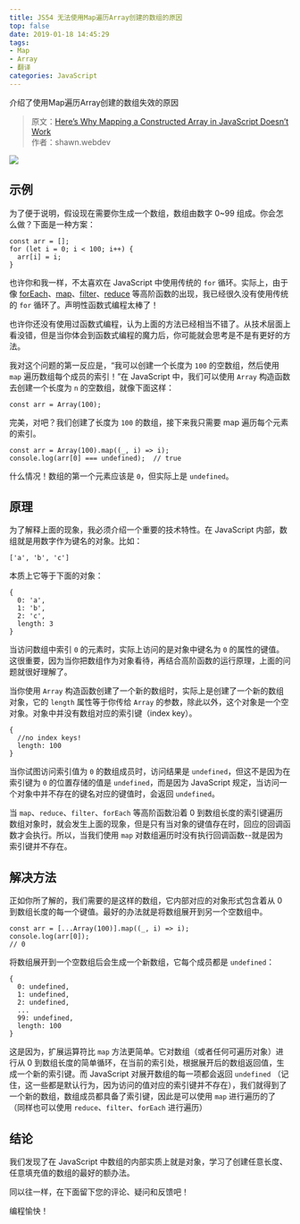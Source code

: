 ```yaml
---
title: JS54 无法使用Map遍历Array创建的数组的原因
top: false
date: 2019-01-18 14:45:29
tags:
- Map
- Array
- 翻译
categories: JavaScript
---
```


介绍了使用Map遍历Array创建的数组失效的原因

<!-- more -->

> 原文：[Here’s Why Mapping a Constructed Array in JavaScript Doesn’t Work](https://itnext.io/heres-why-mapping-a-constructed-array-doesn-t-work-in-javascript-f1195138615a)   
> 作者：shawn.webdev

![](https://cdn-images-1.medium.com/max/917/1*bFIR37BFmQcxyPd7UPs6xg.png)

## 示例

为了便于说明，假设现在需要你生成一个数组，数组由数字 0~99 组成。你会怎么做？下面是一种方案：

```JS
const arr = [];
for (let i = 0; i < 100; i++) {
  arr[i] = i;
}
```
也许你和我一样，不太喜欢在 JavaScript 中使用传统的 `for` 循环。实际上，由于像 [forEach](https://developer.mozilla.org/zh-CN/docs/Web/JavaScript/Reference/Global_Objects/Array/forEach)、[map](https://developer.mozilla.org/zh-CN/docs/Web/JavaScript/Reference/Global_Objects/Array/map)、[filter](https://developer.mozilla.org/zh-CN/docs/Web/JavaScript/Reference/Global_Objects/Array/filter)、[reduce](https://developer.mozilla.org/en-US/docs/Web/JavaScript/Reference/Global_Objects/Array/reduce) 等高阶函数的出现，我已经很久没有使用传统的 `for` 循环了。声明性函数式编程太棒了！

也许你还没有使用过函数式编程，认为上面的方法已经相当不错了。从技术层面上看没错，但是当你体会到函数式编程的魔力后，你可能就会思考是不是有更好的方法。

我对这个问题的第一反应是，“我可以创建一个长度为 `100` 的空数组，然后使用 `map` 遍历数组每个成员的索引！”在 JavaScript 中，我们可以使用 `Array` 构造函数去创建一个长度为 `n` 的空数组，就像下面这样：

```JS
const arr = Array(100);
```
完美，对吧？我们创建了长度为 `100` 的数组，接下来我只需要 map 遍历每个元素的索引。

```JS
const arr = Array(100).map((_, i) => i);
console.log(arr[0] === undefined);  // true
```
什么情况！数组的第一个元素应该是 `0`，但实际上是 `undefined`。

## 原理

为了解释上面的现象，我必须介绍一个重要的技术特性。在 JavaScript 内部，数组就是用数字作为键名的对象。比如：

```JS
['a', 'b', 'c']
```
本质上它等于下面的对象：

```JS
{
  0: 'a',
  1: 'b',
  2: 'c',
  length: 3
}
```
当访问数组中索引 `0` 的元素时，实际上访问的是对象中键名为 `0` 的属性的键值。这很重要，因为当你把数组作为对象看待，再结合高阶函数的运行原理，上面的问题就很好理解了。

当你使用 `Array` 构造函数创建了一个新的数组时，实际上是创建了一个新的数组对象，它的 `length` 属性等于你传给 `Array` 的参数，除此以外，这个对象是一个空对象。对象中并没有数组对应的索引键（index key）。

```JS
{
  //no index keys!
  length: 100
}
```
当你试图访问索引值为 `0` 的数组成员时，访问结果是 `undefined`，但这不是因为在索引键为 `0` 的位置存储的值是 `undefined`，而是因为 JavaScript 规定，当访问一个对象中并不存在的键名对应的键值时，会返回 `undefined`。

当 `map`、`reduce`、`filter`、`forEach` 等高阶函数沿着 0 到数组长度的索引键遍历数组对象时，就会发生上面的现象，但是只有当对象的键值存在时，回应的回调函数才会执行。所以，当我们使用 `map` 对数组遍历时没有执行回调函数--就是因为索引键并不存在。

## 解决方法

正如你所了解的，我们需要的是这样的数组，它内部对应的对象形式包含着从 0 到数组长度的每一个键值。最好的办法就是将数组展开到另一个空数组中。


```JS
const arr = [...Array(100)].map((_, i) => i);
console.log(arr[0]);
// 0
```

将数组展开到一个空数组后会生成一个新数组，它每个成员都是 `undefined`：

```JS
{
  0: undefined,
  1: undefined,
  2: undefined,
  ...
  99: undefined,
  length: 100
}
```
这是因为，扩展运算符比 `map` 方法更简单。它对数组（或者任何可遍历对象）进行从 0 到数组长度的简单循环，在当前的索引处，根据展开后的数组返回值，生成一个新的索引键。而 JavaScript 对展开数组的每一项都会返回 `undefined` （记住，这一些都是默认行为，因为访问的值对应的索引键并不存在），我们就得到了一个新的数组，数组成员都具备了索引键，因此是可以使用 `map` 进行遍历的了（同样也可以使用 `reduce`、`filter`、`forEach` 进行遍历）

## 结论

我们发现了在 JavaScript 中数组的内部实质上就是对象，学习了创建任意长度、任意填充值的数组的最好的额办法。

同以往一样，在下面留下您的评论、疑问和反馈吧！

编程愉快！
